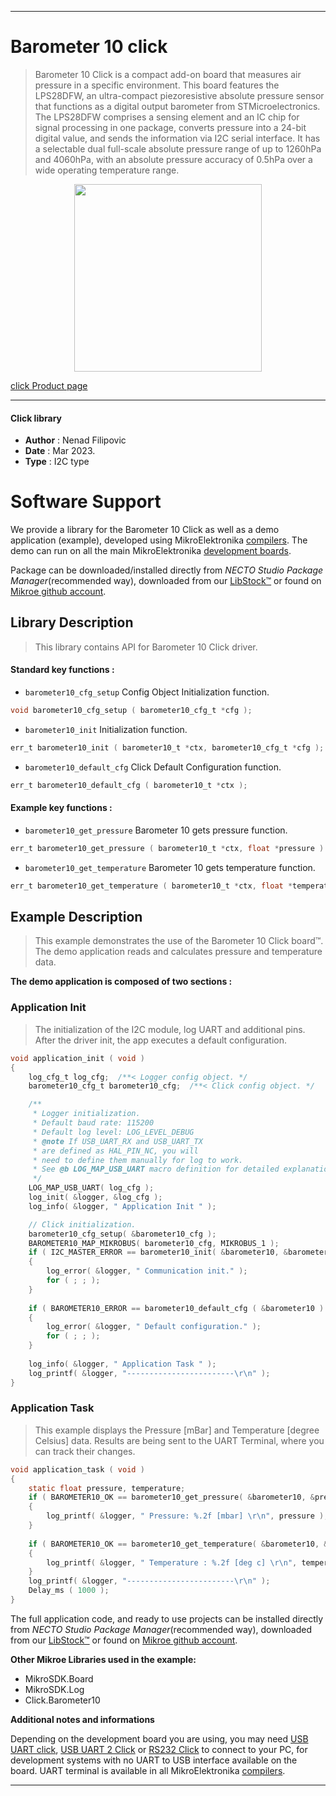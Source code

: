 
---
# Barometer 10 click

> Barometer 10 Click is a compact add-on board that measures air pressure in a specific environment. 
> This board features the LPS28DFW, an ultra-compact piezoresistive absolute pressure sensor 
> that functions as a digital output barometer from STMicroelectronics. 
> The LPS28DFW comprises a sensing element and an IC chip for signal processing in one package, 
> converts pressure into a 24-bit digital value, and sends the information via I2C serial interface. 
> It has a selectable dual full-scale absolute pressure range of up to 1260hPa and 4060hPa, 
> with an absolute pressure accuracy of 0.5hPa over a wide operating temperature range.

<p align="center">
  <img src="https://download.mikroe.com/images/click_for_ide/barometer10_click.png" height=300px>
</p>

[click Product page](https://www.mikroe.com/barometer-10-click)

---


#### Click library

- **Author**        : Nenad Filipovic
- **Date**          : Mar 2023.
- **Type**          : I2C type


# Software Support

We provide a library for the Barometer 10 Click
as well as a demo application (example), developed using MikroElektronika
[compilers](https://www.mikroe.com/necto-studio).
The demo can run on all the main MikroElektronika [development boards](https://www.mikroe.com/development-boards).

Package can be downloaded/installed directly from *NECTO Studio Package Manager*(recommended way), downloaded from our [LibStock&trade;](https://libstock.mikroe.com) or found on [Mikroe github account](https://github.com/MikroElektronika/mikrosdk_click_v2/tree/master/clicks).

## Library Description

> This library contains API for Barometer 10 Click driver.

#### Standard key functions :

- `barometer10_cfg_setup` Config Object Initialization function.
```c
void barometer10_cfg_setup ( barometer10_cfg_t *cfg );
```

- `barometer10_init` Initialization function.
```c
err_t barometer10_init ( barometer10_t *ctx, barometer10_cfg_t *cfg );
```

- `barometer10_default_cfg` Click Default Configuration function.
```c
err_t barometer10_default_cfg ( barometer10_t *ctx );
```

#### Example key functions :

- `barometer10_get_pressure` Barometer 10 gets pressure function.
```c
err_t barometer10_get_pressure ( barometer10_t *ctx, float *pressure )
```

- `barometer10_get_temperature` Barometer 10 gets temperature function.
```c
err_t barometer10_get_temperature ( barometer10_t *ctx, float *temperature );
```

## Example Description

> This example demonstrates the use of the Barometer 10 Click board™.
> The demo application reads and calculates pressure and temperature data.

**The demo application is composed of two sections :**

### Application Init

> The initialization of the I2C module, log UART and additional pins.
> After the driver init, the app executes a default configuration.

```c
void application_init ( void ) 
{
    log_cfg_t log_cfg;  /**< Logger config object. */
    barometer10_cfg_t barometer10_cfg;  /**< Click config object. */

    /** 
     * Logger initialization.
     * Default baud rate: 115200
     * Default log level: LOG_LEVEL_DEBUG
     * @note If USB_UART_RX and USB_UART_TX 
     * are defined as HAL_PIN_NC, you will 
     * need to define them manually for log to work. 
     * See @b LOG_MAP_USB_UART macro definition for detailed explanation.
     */
    LOG_MAP_USB_UART( log_cfg );
    log_init( &logger, &log_cfg );
    log_info( &logger, " Application Init " );

    // Click initialization.
    barometer10_cfg_setup( &barometer10_cfg );
    BAROMETER10_MAP_MIKROBUS( barometer10_cfg, MIKROBUS_1 );
    if ( I2C_MASTER_ERROR == barometer10_init( &barometer10, &barometer10_cfg ) ) 
    {
        log_error( &logger, " Communication init." );
        for ( ; ; );
    }
    
    if ( BAROMETER10_ERROR == barometer10_default_cfg ( &barometer10 ) )
    {
        log_error( &logger, " Default configuration." );
        for ( ; ; );
    }
    
    log_info( &logger, " Application Task " );
    log_printf( &logger, "------------------------\r\n" );
}
```

### Application Task

> This example displays the Pressure [mBar] and Temperature [degree Celsius] data.
> Results are being sent to the UART Terminal, where you can track their changes.

```c
void application_task ( void ) 
{
    static float pressure, temperature;
    if ( BAROMETER10_OK == barometer10_get_pressure( &barometer10, &pressure ) )
    {
        log_printf( &logger, " Pressure: %.2f [mbar] \r\n", pressure );
    }
    
    if ( BAROMETER10_OK == barometer10_get_temperature( &barometer10, &temperature ) )
    {
        log_printf( &logger, " Temperature : %.2f [deg c] \r\n", temperature );
    }
    log_printf( &logger, "------------------------\r\n" );
    Delay_ms ( 1000 );
}
```

The full application code, and ready to use projects can be installed directly from *NECTO Studio Package Manager*(recommended way), downloaded from our [LibStock&trade;](https://libstock.mikroe.com) or found on [Mikroe github account](https://github.com/MikroElektronika/mikrosdk_click_v2/tree/master/clicks).

**Other Mikroe Libraries used in the example:**

- MikroSDK.Board
- MikroSDK.Log
- Click.Barometer10

**Additional notes and informations**

Depending on the development board you are using, you may need
[USB UART click](https://www.mikroe.com/usb-uart-click),
[USB UART 2 Click](https://www.mikroe.com/usb-uart-2-click) or
[RS232 Click](https://www.mikroe.com/rs232-click) to connect to your PC, for
development systems with no UART to USB interface available on the board. UART
terminal is available in all MikroElektronika
[compilers](https://shop.mikroe.com/compilers).

---
